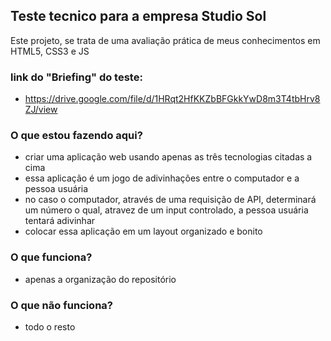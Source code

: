 ## Teste tecnico para a empresa Studio Sol

Este projeto, se trata de uma avaliação prática de meus conhecimentos em HTML5, CSS3 e JS

### link do "Briefing" do teste:
- https://drive.google.com/file/d/1HRqt2HfKKZbBFGkkYwD8m3T4tbHrv8ZJ/view

### O que estou fazendo aqui?
- criar uma aplicação web usando apenas as três tecnologias citadas a cima
- essa aplicação é um jogo de adivinhações entre o computador e a pessoa usuária
- no caso o computador, através de uma requisição de API, determinará um número o qual, atravez de um input controlado, a pessoa usuária tentará adivinhar
- colocar essa aplicação em um layout organizado e bonito

### O que funciona?
- apenas a organização do repositório

### O que não funciona?
- todo o resto
